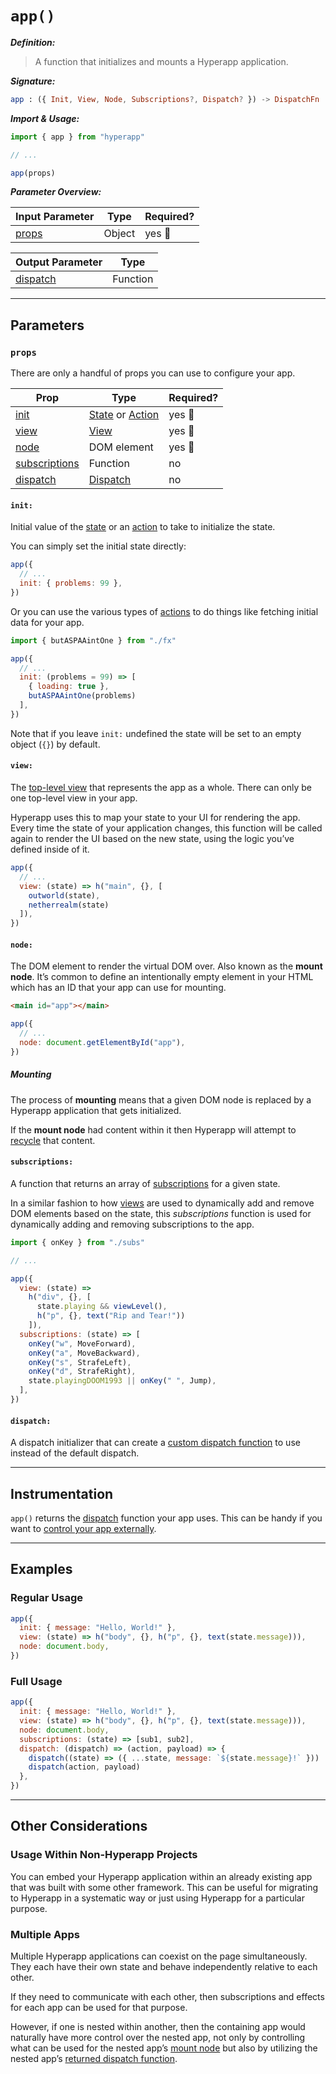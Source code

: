 # `app()`

**_Definition:_**

> A function that initializes and mounts a Hyperapp application.

**_Signature:_**

```elm
app : ({ Init, View, Node, Subscriptions?, Dispatch? }) -> DispatchFn
```

**_Import & Usage:_**

```js
import { app } from "hyperapp"

// ...

app(props)
```

**_Parameter Overview:_**

| Input Parameter | Type   | Required? |
| --------------- | ------ | --------- |
| [props](#props) | Object | yes :100: |

| Output Parameter                        | Type     |
| --------------------------------------- | -------- |
| [dispatch](../architecture/dispatch.md) | Function |

---

## Parameters

### `props`

There are only a handful of props you can use to configure your app.

| Prop                            | Type                                                                      | Required? |
| ------------------------------- | ------------------------------------------------------------------------- | --------- |
| [init](#init)                   | [State](../architecture/state.md) or [Action](../architecture/actions.md) | yes :100: |
| [view](#view)                   | [View](../architecture/views.md)                                          | yes :100: |
| [node](#node)                   | DOM element                                                               | yes :100: |
| [subscriptions](#subscriptions) | Function                                                                  | no        |
| [dispatch](#dispatch)           | [Dispatch](../architecture/dispatch.md)                                   | no        |

#### `init:`

Initial value of the [state](../architecture/state.md) or an [action](../architecture/actions.md) to take to initialize the state.

You can simply set the initial state directly:

```js
app({
  // ...
  init: { problems: 99 },
})
```

<!-- The initial state is a play on Jay-Z’s song “99 Problems”. -->

Or you can use the various types of [actions](../architecture/actions.md) to do things like fetching initial data for your app.

```js
import { butASPAAintOne } from "./fx"

app({
  // ...
  init: (problems = 99) => [
    { loading: true }, 
    butASPAAintOne(problems)
  ],
})
```

<!-- The initial action taken is a play on Jay-Z’s song “99 Problems”. -->

Note that if you leave `init:` undefined the state will be set to an empty object (`{}`) by default.

#### `view:`

The [top-level view](../architecture/views.md#top-level-view) that represents the app as a whole. There can only be one top-level view in your app.

Hyperapp uses this to map your state to your UI for rendering the app. Every time the state of your application changes, this function will be called again to render the UI based on the new state, using the logic you’ve defined inside of it.

```js
app({
  // ...
  view: (state) => h("main", {}, [
    outworld(state), 
    netherrealm(state)
  ]),
})
```

<!-- “Outworld” and “Netherrealm” are two of several realms in the “Mortal Kombat” videogame series. -->

#### `node:`

The DOM element to render the virtual DOM over. Also known as the **mount node**. It’s common to define an intentionally empty element in your HTML which has an ID that your app can use for mounting.

```html
<main id="app"></main>
```

```js
app({
  // ...
  node: document.getElementById("app"),
})
```

##### Mounting

The process of **mounting** means that a given DOM node is replaced by a Hyperapp application that gets initialized.

If the **mount node** had content within it then Hyperapp will attempt to [recycle](../architecture/views.md#recycling) that content.

#### `subscriptions:`

A function that returns an array of [subscriptions](../architecture/subscriptions.md) for a given state.

In a similar fashion to how [views](../architecture/views.md) are used to dynamically add and remove DOM elements based on the state, this _subscriptions_ function is used for dynamically adding and removing subscriptions to the app.

```js
import { onKey } from "./subs"

// ...

app({
  view: (state) => 
    h("div", {}, [
      state.playing && viewLevel(), 
      h("p", {}, text("Rip and Tear!"))
    ]),
  subscriptions: (state) => [
    onKey("w", MoveForward),
    onKey("a", MoveBackward),
    onKey("s", StrafeLeft),
    onKey("d", StrafeRight),
    state.playingDOOM1993 || onKey(" ", Jump),
  ],
})
```

<!-- The 1993 videogame DOOM did not have jumping as a movement option. “Rip and Tear!” was one of the infamous quotes of the protagonist DoomGuy in the 1996 Doom comic “Knee Deep in the Dead”. -->

#### `dispatch:`

A dispatch initializer that can create a [custom dispatch function](../architecture/dispatch.md#custom-dispatching) to use instead of the default dispatch.

---

## Instrumentation

`app()` returns the [dispatch](../architecture/dispatch.md) function your app uses. This can be handy if you want to [control your app externally](#usage-within-non-hyperapp-projects).

---

## Examples

### Regular Usage

```js
app({
  init: { message: "Hello, World!" },
  view: (state) => h("body", {}, h("p", {}, text(state.message))),
  node: document.body,
})
```

<!-- A “Hello, World!” program is traditionally the first program you would write when learning a new programming language. -->

### Full Usage

```js
app({
  init: { message: "Hello, World!" },
  view: (state) => h("body", {}, h("p", {}, text(state.message))),
  node: document.body,
  subscriptions: (state) => [sub1, sub2],
  dispatch: (dispatch) => (action, payload) => {
    dispatch((state) => ({ ...state, message: `${state.message}!` }))
    dispatch(action, payload)
  },
})
```

---

## Other Considerations

### Usage Within Non-Hyperapp Projects

You can embed your Hyperapp application within an already existing app that was built with some other framework. This can be useful for migrating to Hyperapp in a systematic way or just using Hyperapp for a particular purpose.

### Multiple Apps

Multiple Hyperapp applications can coexist on the page simultaneously. They each have their own state and behave independently relative to each other.

If they need to communicate with each other, then subscriptions and effects for each app can be used for that purpose.

However, if one is nested within another, then the containing app would naturally have more control over the nested app, not only by controlling what can be used for the nested app’s [mount node](#node) but also by utilizing the nested app’s [returned dispatch function](#instrumentation).
